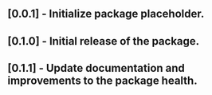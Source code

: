 ## [0.0.1] - Initialize package placeholder.
## [0.1.0] - Initial release of the package.
## [0.1.1] - Update documentation and improvements to the package health.
